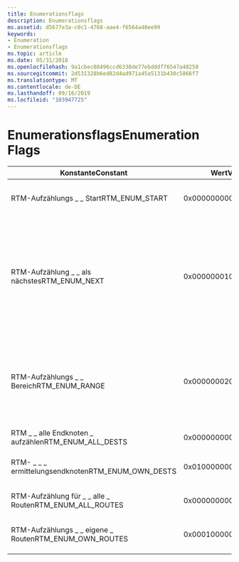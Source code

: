```yaml
---
title: Enumerationsflags
description: Enumerationsflags
ms.assetid: d5677e3a-c0c1-4768-aae4-f6564a40ee99
keywords:
- Enumeration
- Enumerationsflags
ms.topic: article
ms.date: 05/31/2018
ms.openlocfilehash: 9a1cbec08496ccd6338de77ebdddf76547a48258
ms.sourcegitcommit: 2d531328b6ed82d4ad971a45a5131b430c5866f7
ms.translationtype: MT
ms.contentlocale: de-DE
ms.lasthandoff: 09/16/2019
ms.locfileid: "103947725"
---
```

# <a name="enumeration-flags"></a><span data-ttu-id="47610-105">Enumerationsflags</span><span class="sxs-lookup"><span data-stu-id="47610-105">Enumeration Flags</span></span>



| <span data-ttu-id="47610-106">Konstante</span><span class="sxs-lookup"><span data-stu-id="47610-106">Constant</span></span>               | <span data-ttu-id="47610-107">Wert</span><span class="sxs-lookup"><span data-stu-id="47610-107">Value</span></span>      | <span data-ttu-id="47610-108">BESCHREIBUNG</span><span class="sxs-lookup"><span data-stu-id="47610-108">Description</span></span>                                                                                                                                               |
|------------------------|------------|-----------------------------------------------------------------------------------------------------------------------------------------------------------|
| <span data-ttu-id="47610-109">RTM-Aufzählungs \_ \_ Start</span><span class="sxs-lookup"><span data-stu-id="47610-109">RTM\_ENUM\_START</span></span>       | <span data-ttu-id="47610-110">0x00000000</span><span class="sxs-lookup"><span data-stu-id="47610-110">0x00000000</span></span> | <span data-ttu-id="47610-111">Auflisten von Routen oder Zielen ab 0/0.</span><span class="sxs-lookup"><span data-stu-id="47610-111">Enumerate routes or destinations starting at 0/0.</span></span>                                                                                                         |
| <span data-ttu-id="47610-112">RTM-Aufzählung \_ \_ als nächstes</span><span class="sxs-lookup"><span data-stu-id="47610-112">RTM\_ENUM\_NEXT</span></span>        | <span data-ttu-id="47610-113">0x00000001</span><span class="sxs-lookup"><span data-stu-id="47610-113">0x00000001</span></span> | <span data-ttu-id="47610-114">Listet Routen oder Ziele ab, beginnend bei der angegebenen Adresse/Maske (z. b. 10/8).</span><span class="sxs-lookup"><span data-stu-id="47610-114">Enumerate routes or destinations starting at the specified address/mask length (such as 10/8).</span></span> <span data-ttu-id="47610-115">Die Enumeration wird bis zum Ende der Routing Tabelle fortgesetzt.</span><span class="sxs-lookup"><span data-stu-id="47610-115">The enumeration continues to the end of the routing table.</span></span> |
| <span data-ttu-id="47610-116">RTM-Aufzählungs \_ \_ Bereich</span><span class="sxs-lookup"><span data-stu-id="47610-116">RTM\_ENUM\_RANGE</span></span>       | <span data-ttu-id="47610-117">0x00000002</span><span class="sxs-lookup"><span data-stu-id="47610-117">0x00000002</span></span> | <span data-ttu-id="47610-118">Listet Routen oder Ziele in der angegebenen Teilstruktur auf, die durch die Adresse/Maske-Länge (z. b. 10/8) angegeben wird.</span><span class="sxs-lookup"><span data-stu-id="47610-118">Enumerate routes or destinations in the specified subtree specified by the address/mask length (such as 10/8).</span></span>                                            |
| <span data-ttu-id="47610-119">RTM \_ \_ alle Endknoten \_ aufzählen</span><span class="sxs-lookup"><span data-stu-id="47610-119">RTM\_ENUM\_ALL\_DESTS</span></span>  | <span data-ttu-id="47610-120">0x00000000</span><span class="sxs-lookup"><span data-stu-id="47610-120">0x00000000</span></span> | <span data-ttu-id="47610-121">Gibt alle Ziele zurück.</span><span class="sxs-lookup"><span data-stu-id="47610-121">Return all destinations.</span></span>                                                                                                                                  |
| <span data-ttu-id="47610-122">RTM- \_ \_ \_ ermittelungsendknoten</span><span class="sxs-lookup"><span data-stu-id="47610-122">RTM\_ENUM\_OWN\_DESTS</span></span>  | <span data-ttu-id="47610-123">0x01000000</span><span class="sxs-lookup"><span data-stu-id="47610-123">0x01000000</span></span> | <span data-ttu-id="47610-124">Gibt nur die Ziele zurück, die der Client besitzt.</span><span class="sxs-lookup"><span data-stu-id="47610-124">Return only those destinations that the client owns.</span></span>                                                                                                      |
| <span data-ttu-id="47610-125">RTM-Aufzählung für \_ \_ alle \_ Routen</span><span class="sxs-lookup"><span data-stu-id="47610-125">RTM\_ENUM\_ALL\_ROUTES</span></span> | <span data-ttu-id="47610-126">0x00000000</span><span class="sxs-lookup"><span data-stu-id="47610-126">0x00000000</span></span> | <span data-ttu-id="47610-127">Alle Routen zurückgeben.</span><span class="sxs-lookup"><span data-stu-id="47610-127">Return all routes.</span></span>                                                                                                                                        |
| <span data-ttu-id="47610-128">RTM-Aufzählungs \_ \_ eigene \_ Routen</span><span class="sxs-lookup"><span data-stu-id="47610-128">RTM\_ENUM\_OWN\_ROUTES</span></span> | <span data-ttu-id="47610-129">0x00010000</span><span class="sxs-lookup"><span data-stu-id="47610-129">0x00010000</span></span> | <span data-ttu-id="47610-130">Gibt nur die Routen zurück, die der Client besitzt.</span><span class="sxs-lookup"><span data-stu-id="47610-130">Return only those routes that the client owns.</span></span>                                                                                                            |



 

 

 




